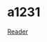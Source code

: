 # a1231

<a href="https://gfycat.com/ifr/GoodDimpledBarbet" target="_blank" class="button small">Reader</a>